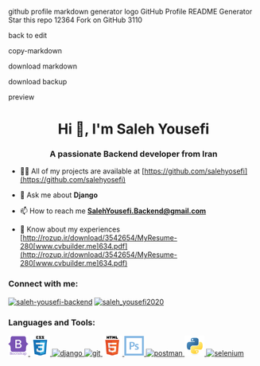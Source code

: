 

<!--
**salehyosefi/salehyosefi** is a ✨ _special_ ✨ repository because its `README.md` (this file) appears on your GitHub profile.
-->

github profile markdown generator logo
GitHub Profile README Generator
Star this repo
12364
Fork on GitHub
3110

back to edit

copy-markdown

download markdown

download backup

preview
<h1 align="center">Hi 👋, I'm Saleh Yousefi</h1>
<h3 align="center">A passionate Backend developer from Iran</h3>

- 👨‍💻 All of my projects are available at [https://github.com/salehyosefi](https://github.com/salehyosefi)

- 💬 Ask me about **Django**

- 📫 How to reach me **SalehYousefi.Backend@gmail.com**

- 📄 Know about my experiences [http://rozup.ir/download/3542654/MyResume-280[www.cvbuilder.me]634.pdf](http://rozup.ir/download/3542654/MyResume-280[www.cvbuilder.me]634.pdf)

<h3 align="left">Connect with me:</h3>
<p align="left">
<a href="https://linkedin.com/in/saleh-yousefi-backend" target="blank"><img align="center" src="https://raw.githubusercontent.com/rahuldkjain/github-profile-readme-generator/master/src/images/icons/Social/linked-in-alt.svg" alt="saleh-yousefi-backend" height="30" width="40" /></a>
<a href="https://instagram.com/saleh_yousefi2020" target="blank"><img align="center" src="https://raw.githubusercontent.com/rahuldkjain/github-profile-readme-generator/master/src/images/icons/Social/instagram.svg" alt="saleh_yousefi2020" height="30" width="40" /></a>
</p>

<h3 align="left">Languages and Tools:</h3>
<p align="left"> <a href="https://getbootstrap.com" target="_blank" rel="noreferrer"> <img src="https://raw.githubusercontent.com/devicons/devicon/master/icons/bootstrap/bootstrap-plain-wordmark.svg" alt="bootstrap" width="40" height="40"/> </a> <a href="https://www.w3schools.com/css/" target="_blank" rel="noreferrer"> <img src="https://raw.githubusercontent.com/devicons/devicon/master/icons/css3/css3-original-wordmark.svg" alt="css3" width="40" height="40"/> </a> <a href="https://www.djangoproject.com/" target="_blank" rel="noreferrer"> <img src="https://cdn.worldvectorlogo.com/logos/django.svg" alt="django" width="40" height="40"/> </a> <a href="https://git-scm.com/" target="_blank" rel="noreferrer"> <img src="https://www.vectorlogo.zone/logos/git-scm/git-scm-icon.svg" alt="git" width="40" height="40"/> </a> <a href="https://www.w3.org/html/" target="_blank" rel="noreferrer"> <img src="https://raw.githubusercontent.com/devicons/devicon/master/icons/html5/html5-original-wordmark.svg" alt="html5" width="40" height="40"/> </a> <a href="https://www.photoshop.com/en" target="_blank" rel="noreferrer"> <img src="https://raw.githubusercontent.com/devicons/devicon/master/icons/photoshop/photoshop-line.svg" alt="photoshop" width="40" height="40"/> </a> <a href="https://postman.com" target="_blank" rel="noreferrer"> <img src="https://www.vectorlogo.zone/logos/getpostman/getpostman-icon.svg" alt="postman" width="40" height="40"/> </a> <a href="https://www.python.org" target="_blank" rel="noreferrer"> <img src="https://raw.githubusercontent.com/devicons/devicon/master/icons/python/python-original.svg" alt="python" width="40" height="40"/> </a> <a href="https://www.selenium.dev" target="_blank" rel="noreferrer"> <img src="https://raw.githubusercontent.com/detain/svg-logos/780f25886640cef088af994181646db2f6b1a3f8/svg/selenium-logo.svg" alt="selenium" width="40" height="40"/> </a> </p>
